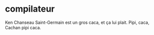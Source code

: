 compilateur
===========
Ken Chanseau Saint-Germain est un gros caca, et ça lui plait.
Pipi, caca, Cachan pipi caca.